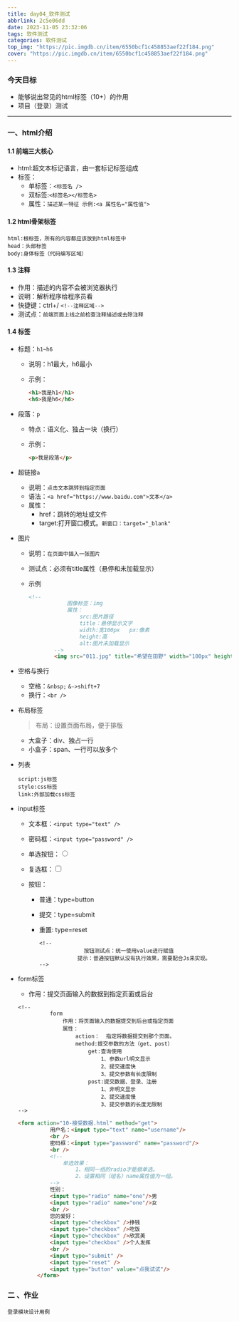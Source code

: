 ```yaml
---
title: day04_软件测试
abbrlink: 2c5e06dd
date: 2023-11-05 23:32:06
tags: 软件测试
categories: 软件测试
top_img: "https://pic.imgdb.cn/item/6550bcf1c458853aef22f184.png"
cover: "https://pic.imgdb.cn/item/6550bcf1c458853aef22f184.png"
---
```


### 今天目标

- 能够说出常见的html标签（10+）的作用
- 项目（登录）测试

---

### 一、html介绍

#### 1.1 前端三大核心

- html:超文本标记语言，由一套标记标签组成
- 标签：
  - 单标签：`<标签名 />`
  - 双标签:`<标签名></标签名>`
  - 属性：`描述某一特征 示例:<a 属性名="属性值">`

#### 1.2 html骨架标签


```
html:根标签，所有的内容都应该放到html标签中
head：头部标签
body:身体标签（代码编写区域）
```

#### 1.3 注释

- 作用：描述的内容不会被浏览器执行
- 说明：解析程序给程序员看
- 快捷键：ctrl+/ `<!--注释区域-->`
- 测试点：`前端页面上线之前检查注释描述或去除注释`

#### 1.4 标签

- 标题：`h1~h6`

  - 说明：h1最大，h6最小

  - 示例：

    ```html
    <h1>我是h1</h1>
    <h6>我是h6</h6>
    ```

- 段落：`p`

  - 特点：语义化、独占一块（换行）

  - 示例：

    ```html
    <p>我是段落</p>
    ```

- 超链接`a`

  - 说明：`点击文本跳转到指定页面`
  - 语法：`<a href="https://www.baidu.com">文本</a>`
  - 属性：
    - href：跳转的地址或文件
    - target:打开窗口模式。`新窗口：target="_blank"`

- 图片

  - 说明：`在页面中插入一张图片`

  - 测试点：必须有title属性（悬停和未加载显示）

  - 示例

    ```html
    <!--
    			图像标签：img
    			属性：
    				src:图片路径
    				title：悬停显示文字
    				width:宽100px   px:像素
    				height:高 
    				alt:图片未加载显示
    		-->
    		<img src="011.jpg" title="希望在田野" width="100px" height="200px" alt="此处有一张田野照片"/>
    ```

- 空格与换行

  - 空格：`&nbsp;`     `&->shift+7`
  - 换行：`<br />`

- 布局标签

  > 布局：设置页面布局，便于排版

  - 大盒子：div、独占一行
  - 小盒子：span、一行可以放多个

- 列表


  ```yacas
  script:js标签
  style:css标签
  link:外部加载css标签
  ```

- input标签

  - 文本框：`<input type="text" />`

  - 密码框：`<input type="password" />`

  - 单选按钮：<input type="radio">

  - 复选框：<input type="checkbox">

  - 按钮：

    - 普通：type=button

    - 提交：type=submit

    - 重置: type=reset

      ```yacas
      <!--
      				按钮测试点：统一使用value进行赋值
      			  提示：普通按钮默认没有执行效果，需要配合Js来实现。
      -->
      ```

- form标签

  - 作用：提交页面输入的数据到指定页面或后台

  ```yacas
  <!--
  			form
  				作用：将页面输入的数据提交到后台或指定页面
  				属性：
  					action：  指定将数据提交到那个页面。
  					method:提交参数的方法（get、post）
  						get:查询使用
  							1、参数url明文显示
  							2、提交速度快
  							3、提交参数有长度限制
  						post:提交数据、登录、注册
  							1、非明文显示
  							2、提交速度慢
  							3、提交参数的长度无限制
  -->
  ```

  ```html
  <form action="10-接受数据.html" method="get">
  			用户名：<input type="text" name="username"/>
  			<br />
  			密码框：<input type="password" name="password"/>
  			<br />
  			<!--
  				单选效果：
  					1、相同一组的radio才能做单选。
  					2、设置相同（组名）name属性值为一组。
  			-->
  			性别：
  			<input type="radio" name="one"/>男
  			<input type="radio" name="one"/>女
  			<br />
  			您的爱好：
  			<input type="checkbox" />挣钱
  			<input type="checkbox" />吃饭
  			<input type="checkbox" />欣赏美
  			<input type="checkbox" />个人发挥
  			<br />
  			<input type="submit" />
  			<input type="reset" />
  			<input type="button" value="点我试试"/>
  		</form>
  ```

### 二 、作业

```
登录模块设计用例
```


